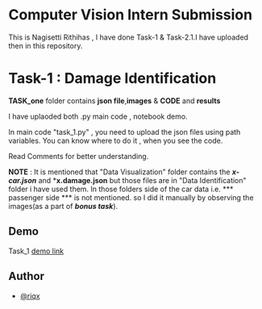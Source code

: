 # Computer Vision Intern Submission

This is Nagisetti Rithihas , I have done Task-1 & Task-2.1.I have uploaded then in this repository.
 

# Task-1 : Damage Identification

**TASK_one** folder contains **json file**,**images** & **CODE** and **results**

I have uplaoded both .py main code , notebook demo.

In main code "task_1.py" , you need to upload the json files using path variables.
You can know where to do it , when you see the code.

Read Comments for better understanding.

**NOTE** : It is mentioned that "Data Visualization" folder contains the ***x-car.json*** and ***x.damage.json** but those files are in "Data Identification" folder i have used them.
In those folders side of the car data i.e. *** passenger side *** is not mentioned. so I did it manually by observing the images(as a part of ***bonus task***).

## Demo

Task_1 [demo link](https://colab.research.google.com/drive/1pczamTh2k104ts8guHHyhmb2x_yon_03?usp=sharing) 


## Author

- [@riqx](https://github.com/riqx-code)
